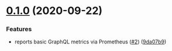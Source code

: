 # [0.1.0](https://github.com/haysclark/nexus-plugin-prometheus/compare/v0.0.0...v0.1.0) (2020-09-22)


### Features

* reports basic GraphQL metrics via Prometheus ([#2](https://github.com/haysclark/nexus-plugin-prometheus/issues/2)) ([9da07b9](https://github.com/haysclark/nexus-plugin-prometheus/commit/9da07b9042de8739b6fd84ba1da64cf270a69eb1))
